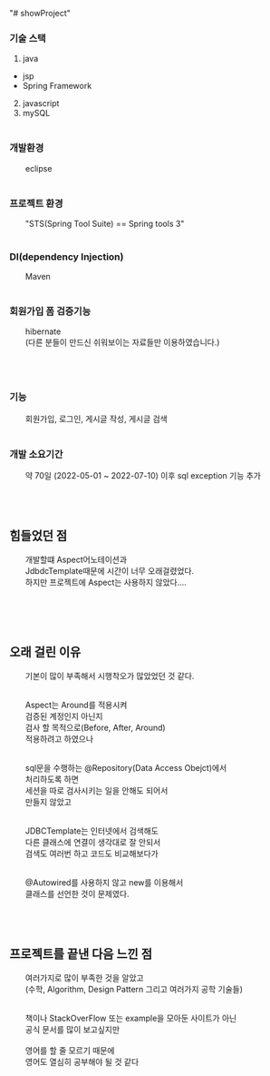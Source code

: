 "# showProject" 

### 기술 스택 
1. java
 - jsp
 - Spring Framework
2. javascript
3. mySQL
<br><br>

### 개발환경 
&emsp;&emsp;eclipse
<br><br>

### 프로젝트 환경 
&emsp;&emsp;"STS(Spring Tool Suite) == Spring tools 3" 
<br><br>

### DI(dependency Injection)
&emsp;&emsp;Maven 
<br><br>

### 회원가입 폼 검증기능 
&emsp;&emsp;hibernate<br>
&emsp;&emsp;(다른 분들이 만드신 쉬워보이는 자료들만 이용하였습니다.) 
<br><br><br><br>


### 기능 
&emsp;&emsp;회원가입, 로그인, 게시글 작성, 게시글 검색 
<br><br>

### 개발 소요기간 
&emsp;&emsp;약 70일 (2022-05-01 ~ 2022-07-10) 이후 sql exception 기능 추가 
<br><br><br><br>


## 힘들었던 점 

&emsp;&emsp;개발할떄 Aspect어노테이션과 <br>
&emsp;&emsp;JdbdcTemplate때문에 시간이 너무 오래걸렸었다. <br>
&emsp;&emsp;하지만 프로젝트에 Aspect는 사용하지 않았다.... <br>
<br><br><br><br>


## 오래 걸린 이유 
&emsp;&emsp;기본이 많이 부족해서 시행착오가 많았었던 것 같다.<br><br>

&emsp;&emsp;Aspect는 Around를 적용시켜 <br>
&emsp;&emsp;검증된 계정인지 아닌지 <br>
&emsp;&emsp;검사 할 목적으로(Before, After, Around) <br>
&emsp;&emsp;적용하려고 하였으나 <br><br>

&emsp;&emsp;sql문을 수행하는 @Repository(Data Access Obejct)에서<br>
&emsp;&emsp;처리하도록 하면 <br>
&emsp;&emsp;세션을 따로 검사시키는 일을 안해도 되어서 <br>
&emsp;&emsp;만들지 않았고 <br><br>

&emsp;&emsp;JDBCTemplate는 인터넷에서 검색해도 <br>
&emsp;&emsp;다른 클래스에 연결이 생각대로 잘 안되서 <br>
&emsp;&emsp;검색도 여러번 하고 코드도 비교해보다가 <br><br>

&emsp;&emsp;@Autowired를 사용하지 않고 new를 이용해서<br>
&emsp;&emsp;클래스를 선언한 것이 문제였다. <br><br><br><br>


## 프로젝트를 끝낸 다음 느낀 점 
&emsp;&emsp;여러가지로 많이 부족한 것을 알았고 <br>
&emsp;&emsp;(수학, Algorithm, Design Pattern 그리고 여러가지 공학 기술들) <br><br>

&emsp;&emsp;책이나 StackOverFlow 또는 example을 모아둔 사이트가 아닌 <br>
&emsp;&emsp;공식 문서를 많이 보고싶지만 <br><br>
&emsp;&emsp;영어를 할 줄 모르기 때문에 <br>
&emsp;&emsp;영어도 열심히 공부해야 될 것 같다 <br>
